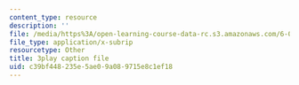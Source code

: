 ```yaml
---
content_type: resource
description: ''
file: /media/https%3A/open-learning-course-data-rc.s3.amazonaws.com/6-0002-introduction-to-computational-thinking-and-data-science-fall-2016/c39bf448235e5ae09a089715e8c1ef18_K2SC-WPdT6k.vtt
file_type: application/x-subrip
resourcetype: Other
title: 3play caption file
uid: c39bf448-235e-5ae0-9a08-9715e8c1ef18
---
```

